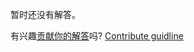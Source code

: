
暂时还没有解答。

有兴趣[贡献你的解答](https://github.com/BFEdev/BFE.dev-solutions/blob/main/problem/decode-message_zh.md)吗? [Contribute guidline](https://github.com/BFEdev/BFE.dev-solutions#how-to-contribute)
